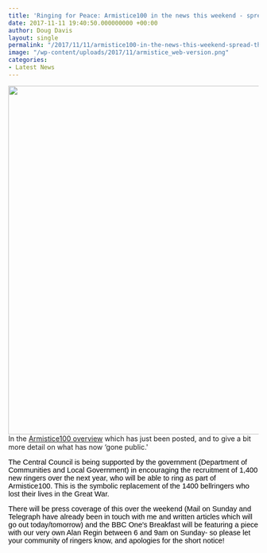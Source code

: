 ```yaml
---
title: 'Ringing for Peace: Armistice100 in the news this weekend - spread the word!'
date: 2017-11-11 19:40:50.000000000 +00:00
author: Doug Davis
layout: single
permalink: "/2017/11/11/armistice100-in-the-news-this-weekend-spread-the-word/"
image: "/wp-content/uploads/2017/11/armistice_web-version.png"
categories:
- Latest News
---
```

<img loading="lazy" class="aligncenter size-full wp-image-11652" src="https://cccbr.org.uk/wp-content/uploads/2017/11/RFP-v27.png" alt="" width="2600" height="702" srcset="https://cccbr.org.uk/wp-content/uploads/2017/11/RFP-v27.png 2600w, https://cccbr.org.uk/wp-content/uploads/2017/11/RFP-v27-300x81.png 300w, https://cccbr.org.uk/wp-content/uploads/2017/11/RFP-v27-768x207.png 768w, https://cccbr.org.uk/wp-content/uploads/2017/11/RFP-v27-1024x276.png 1024w, https://cccbr.org.uk/wp-content/uploads/2017/11/RFP-v27-600x162.png 600w" sizes="(max-width: 2600px) 100vw, 2600px" />In the [Armistice100 overview](/2017/11/11/ringing-for-peace-armistice100-in-2018-what-you-need-to-know/) which has just been posted, and to give a bit more detail on what has now &#8216;gone public.&apos; <span style="margin: 0px; font-family: 'Calibri',sans-serif; font-size: 11pt;"><span style="color: #000000;"> </span></span>

<span style="margin: 0px; font-family: 'Calibri',sans-serif; font-size: 11pt;"><span style="color: #000000;">The Central Council is being supported by the government (Department of Communities and Local Government) in encouraging the recruitment of 1,400 new ringers over the next year, who will be able to ring as part of Armistice100. </span></span><span style="margin: 0px; font-family: 'Calibri',sans-serif; font-size: 11pt;"><span style="color: #000000;">This is the symbolic replacement of the 1400 bellringers who lost their lives in the Great War. </span></span>

<span style="margin: 0px; font-family: 'Calibri',sans-serif; font-size: 11pt;"><span style="color: #000000;">There will be press coverage of this over the weekend (Mail on Sunday and Telegraph have already been in touch with me and written articles which will go out today/tomorrow) and the BBC One&apos;s Breakfast will be featuring a piece with our very own Alan Regin between 6 and 9am on Sunday- so please let your community of ringers know, and apologies for the short notice!</span></span>

